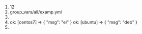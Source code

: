 1. 12
2. group_vars/all/examp.yml
3. 
4. 	ok: [centos7] => {
   		 "msg": "el"
	}
	ok: [ubuntu] => {
   		 "msg": "deb"
   	}	 
5.  	
